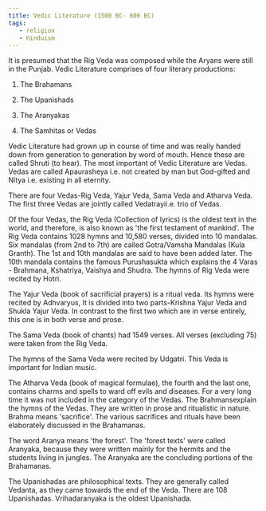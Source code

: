 ```yaml
---
title: Vedic Literature (1500 BC- 600 BC)
tags:
   - religion
   - Hinduism 
---
```

It is presumed that the Rig Veda was composed while the Aryans were still in the Punjab. Vedic Literature comprises of four literary productions:

1. The Brahamans

2. The Upanishads

3. The Aranyakas

4. The Samhitas or Vedas


Vedic Literature had grown up in course of time and was really handed down from generation to generation by word of mouth. Hence these are called Shruti (to hear). The most important of Vedic Literature are Vedas. Vedas are called Apaurasheya i.e. not created by man but God-gifted and Nitya i.e. existing in all eternity.


There are four Vedas-Rig Veda, Yajur Veda, Sama Veda and Atharva Veda. The first three Vedas are jointly called Vedatrayii.e. trio of Vedas.


Of the four Vedas, the Rig Veda (Collection of lyrics) is the oldest text in the world, and therefore, is also known as 'the first testament of mankind'. The Rig Veda contains 1028 hymns and 10,580 verses, divided into 10 mandalas. Six mandalas (from 2nd to 7th) are called Gotra/Vamsha Mandalas (Kula Granth). The 1st and 10th mandalas are said to have been added later. The 10th mandala contains the famous Purushasukta which explains the 4 Varas - Brahmana, Kshatriya, Vaishya and Shudra. The hymns of Rig Veda were recited by Hotri.


The Yajur Veda (book of sacrificial prayers) is a ritual veda. Its hymns were recited by Adhvaryus, It is divided into two parts-Krishna Yajur Veda and Shukla Yajur Veda. In contrast to the first two which are in verse entirely, this one is in both verse and prose.


The Sama Veda (book of chants) had 1549 verses. All verses (excluding 75) were taken from the Rig Veda.


The hymns of the Sama Veda were recited by Udgatri. This Veda is important for Indian music.


The Atharva Veda (book of magical formulae), the fourth and the last one, contains charms and spells to ward off evils and diseases. For a very long time it was not included in the category of the Vedas. The Brahmansexplain the hymns of the Vedas. They are written in prose and ritualistic in nature. Brahma means 'sacrifice'. The various sacrifices and rituals have been elaborately discussed in the Brahamanas. 


The word Aranya means 'the forest'. The 'forest texts' were called Aranyaka, because they were written mainly for the hermits and the students living in jungles. The Aranyaka are the concluding portions of the Brahamanas.


The Upanishadas are philosophical texts. They are generally called Vedanta, as they came towards the end of the Veda. There are 108 Upanishadas. Vrihadaranyaka is the oldest Upanishada.

